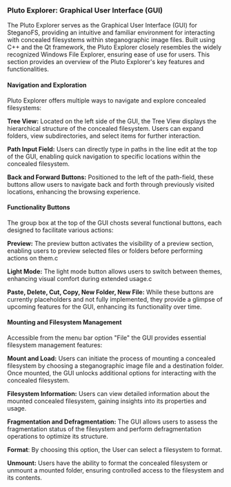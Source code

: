 ### Pluto Explorer: Graphical User Interface (GUI)

The Pluto Explorer serves as the Graphical User Interface (GUI) for SteganoFS, providing an intuitive and familiar environment for interacting with concealed filesystems within steganographic image files. Built using C++ and the Qt framework, the Pluto Explorer closely resembles the widely recognized Windows File Explorer, ensuring ease of use for users. This section provides an overview of the Pluto Explorer's key features and functionalities.

#### Navigation and Exploration

Pluto Explorer offers multiple ways to navigate and explore concealed filesystems:

**Tree View:** Located on the left side of the GUI, the Tree View displays the hierarchical structure of the concealed filesystem. Users can expand folders, view subdirectories, and select items for further interaction.

**Path Input Field:** Users can directly type in paths in the line edit at the top of the GUI, enabling quick navigation to specific locations within the concealed filesystem.

**Back and Forward Buttons:** Positioned to the left of the path-field, these buttons allow users to navigate back and forth through previously visited locations, enhancing the browsing experience.

#### Functionality Buttons

The group box at the top of the GUI chosts several functional buttons, each designed to facilitate various actions:

**Preview:** The preview button activates the visibility of a preview section, enabling users to preview selected files or folders before performing actions on them.c

**Light Mode:** The light mode button allows users to switch between themes, enhancing visual comfort during extended usage.c

**Paste, Delete, Cut, Copy, New Folder, New File:** While these buttons are currently placeholders and not fully implemented, they provide a glimpse of upcoming features for the GUI, enhancing its functionality over time.

#### Mounting and Filesystem Management

Accessible from the menu bar option "File" the GUI provides essential filesystem management features:

**Mount and Load:** Users can initiate the process of mounting a concealed filesystem by choosing a steganographic image file and a destination folder. Once mounted, the GUI unlocks additional options for interacting with the concealed filesystem.

**Filesystem Information:** Users can view detailed information about the mounted concealed filesystem, gaining insights into its properties and usage.

**Fragmentation and Defragmentation:** The GUI allows users to assess the fragmentation status of the filesystem and perform defragmentation operations to optimize its structure.

**Format**: By choosing this option, the User can select a filesystem to format.  

**Unmount:** Users have the ability to format the concealed filesystem or unmount a mounted folder, ensuring controlled access to the filesystem and its contents.

